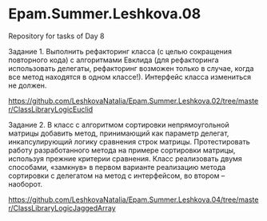 # Epam.Summer.Leshkova.08
Repository for tasks of Day 8

Задание 1. Выполнить рефакторинг класса (с целью сокращения повторного кода) с алгоритмами Евклида (для рефакторинга использовать
делегаты, рефакторинг возможен только в случае, когда все метод находятся в одном классе!). Интерфейс класса измениться не должен.

https://github.com/LeshkovaNatalia/Epam.Summer.Leshkova.02/tree/master/ClassLibraryLogicEuclid

Задание 2. В класс с алгоритмом сортировки непрямоугольной матрицы добавить метод, принимающий как параметр делегат, инкапсулирующий логику сравнения строк матрицы. 
Протестировать работу разработанного метода на примере сортировки матрицы, используя прежние критерии сравнения.
Класс реализовать двумя способами, «замкнув» в первом варианте реализацию метода сортировки с делегатом на метод с интерфейсом, во втором – наоборот.

https://github.com/LeshkovaNatalia/Epam.Summer.Leshkova.04/tree/master/ClassLibraryLogicJaggedArray
